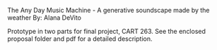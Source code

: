 The Any Day Music Machine - A generative soundscape made by the weather
By: Alana DeVito

Prototype in two parts for final project, CART 263.
See the enclosed proposal folder and pdf for a detailed description.
